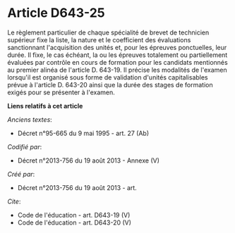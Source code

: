 # Article D643-25

Le règlement particulier de chaque spécialité de brevet de technicien supérieur fixe la liste, la nature et le coefficient
des évaluations sanctionnant l'acquisition des unités et, pour les épreuves ponctuelles, leur durée. Il fixe, le cas échéant,
la ou les épreuves totalement ou partiellement évaluées par contrôle en cours de formation pour les candidats mentionnés au
premier alinéa de l'article D. 643-19. Il précise les modalités de l'examen lorsqu'il est organisé sous forme de validation
d'unités capitalisables prévue à l'article D. 643-20 ainsi que la durée des stages de formation exigés pour se présenter à
l'examen.

**Liens relatifs à cet article**

_Anciens textes_:

  - Décret n°95-665 du 9 mai 1995 - art. 27 (Ab)

_Codifié par_:

  - Décret n°2013-756 du 19 août 2013 -  Annexe (V)

_Créé par_:

  - Décret n°2013-756 du 19 août 2013 - art.

_Cite_:

  - Code de l'éducation - art. D643-19 (V)
  - Code de l'éducation - art. D643-20 (V)

